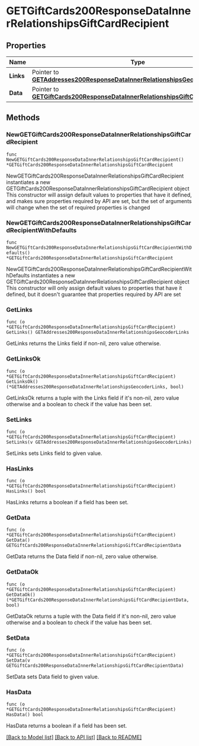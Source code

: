 # GETGiftCards200ResponseDataInnerRelationshipsGiftCardRecipient

## Properties

Name | Type | Description | Notes
------------ | ------------- | ------------- | -------------
**Links** | Pointer to [**GETAddresses200ResponseDataInnerRelationshipsGeocoderLinks**](GETAddresses200ResponseDataInnerRelationshipsGeocoderLinks.md) |  | [optional] 
**Data** | Pointer to [**GETGiftCards200ResponseDataInnerRelationshipsGiftCardRecipientData**](GETGiftCards200ResponseDataInnerRelationshipsGiftCardRecipientData.md) |  | [optional] 

## Methods

### NewGETGiftCards200ResponseDataInnerRelationshipsGiftCardRecipient

`func NewGETGiftCards200ResponseDataInnerRelationshipsGiftCardRecipient() *GETGiftCards200ResponseDataInnerRelationshipsGiftCardRecipient`

NewGETGiftCards200ResponseDataInnerRelationshipsGiftCardRecipient instantiates a new GETGiftCards200ResponseDataInnerRelationshipsGiftCardRecipient object
This constructor will assign default values to properties that have it defined,
and makes sure properties required by API are set, but the set of arguments
will change when the set of required properties is changed

### NewGETGiftCards200ResponseDataInnerRelationshipsGiftCardRecipientWithDefaults

`func NewGETGiftCards200ResponseDataInnerRelationshipsGiftCardRecipientWithDefaults() *GETGiftCards200ResponseDataInnerRelationshipsGiftCardRecipient`

NewGETGiftCards200ResponseDataInnerRelationshipsGiftCardRecipientWithDefaults instantiates a new GETGiftCards200ResponseDataInnerRelationshipsGiftCardRecipient object
This constructor will only assign default values to properties that have it defined,
but it doesn't guarantee that properties required by API are set

### GetLinks

`func (o *GETGiftCards200ResponseDataInnerRelationshipsGiftCardRecipient) GetLinks() GETAddresses200ResponseDataInnerRelationshipsGeocoderLinks`

GetLinks returns the Links field if non-nil, zero value otherwise.

### GetLinksOk

`func (o *GETGiftCards200ResponseDataInnerRelationshipsGiftCardRecipient) GetLinksOk() (*GETAddresses200ResponseDataInnerRelationshipsGeocoderLinks, bool)`

GetLinksOk returns a tuple with the Links field if it's non-nil, zero value otherwise
and a boolean to check if the value has been set.

### SetLinks

`func (o *GETGiftCards200ResponseDataInnerRelationshipsGiftCardRecipient) SetLinks(v GETAddresses200ResponseDataInnerRelationshipsGeocoderLinks)`

SetLinks sets Links field to given value.

### HasLinks

`func (o *GETGiftCards200ResponseDataInnerRelationshipsGiftCardRecipient) HasLinks() bool`

HasLinks returns a boolean if a field has been set.

### GetData

`func (o *GETGiftCards200ResponseDataInnerRelationshipsGiftCardRecipient) GetData() GETGiftCards200ResponseDataInnerRelationshipsGiftCardRecipientData`

GetData returns the Data field if non-nil, zero value otherwise.

### GetDataOk

`func (o *GETGiftCards200ResponseDataInnerRelationshipsGiftCardRecipient) GetDataOk() (*GETGiftCards200ResponseDataInnerRelationshipsGiftCardRecipientData, bool)`

GetDataOk returns a tuple with the Data field if it's non-nil, zero value otherwise
and a boolean to check if the value has been set.

### SetData

`func (o *GETGiftCards200ResponseDataInnerRelationshipsGiftCardRecipient) SetData(v GETGiftCards200ResponseDataInnerRelationshipsGiftCardRecipientData)`

SetData sets Data field to given value.

### HasData

`func (o *GETGiftCards200ResponseDataInnerRelationshipsGiftCardRecipient) HasData() bool`

HasData returns a boolean if a field has been set.


[[Back to Model list]](../README.md#documentation-for-models) [[Back to API list]](../README.md#documentation-for-api-endpoints) [[Back to README]](../README.md)


